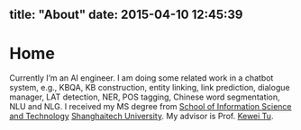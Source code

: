 title: "About"
date: 2015-04-10 12:45:39
---
# Home

Currently I’m an AI engineer. I am doing some related work in a chatbot system, e.g., KBQA, KB construction, entity linking, link prediction, dialogue manager, LAT detection, NER, POS tagging, Chinese word segmentation, NLU and  NLG. I received my MS degree from [School of Information Science and Technology](http://www.shanghaitech.edu.cn/eng/) [Shanghaitech University](http://www.shanghaitech.edu.cn/eng/). My advisor is Prof. [Kewei Tu](http://sist.shanghaitech.edu.cn/faculty/tukw/). 

<!--## Email
chushb@shanghaitech.edu.cn

## github
[FrankChu0229](https://github.com/FrankChu0229)

## zhihu
[Frank Chu](https://www.zhihu.com/people/chu-shan-bo)

## Photos with Stephen Boyd in SSDS2015
<div  align="center">    
<img src="/img/photoswithboyd.jpg" width = "300" height = "200" alt="PhotosWithStephenBoyd" align=center />
</div>
-->

<!-- ![photoswithStephen](/img/photoswithboyd.jpg)-->

<!--## Photos with Andrew Yao, Wolfram Burgard, Raja Koduri and Vijay Kumar in SSIST2016

<div  align="center">    
<img src="/img/photoSSIST2016.jpg" width = "300" height = "200" alt="PhotosInSSIST2016" align=center />
</div> 
-->


<!--## Photos about me -->

<!--![photosaboutme](/img/photosaboutme.jpg)-->
